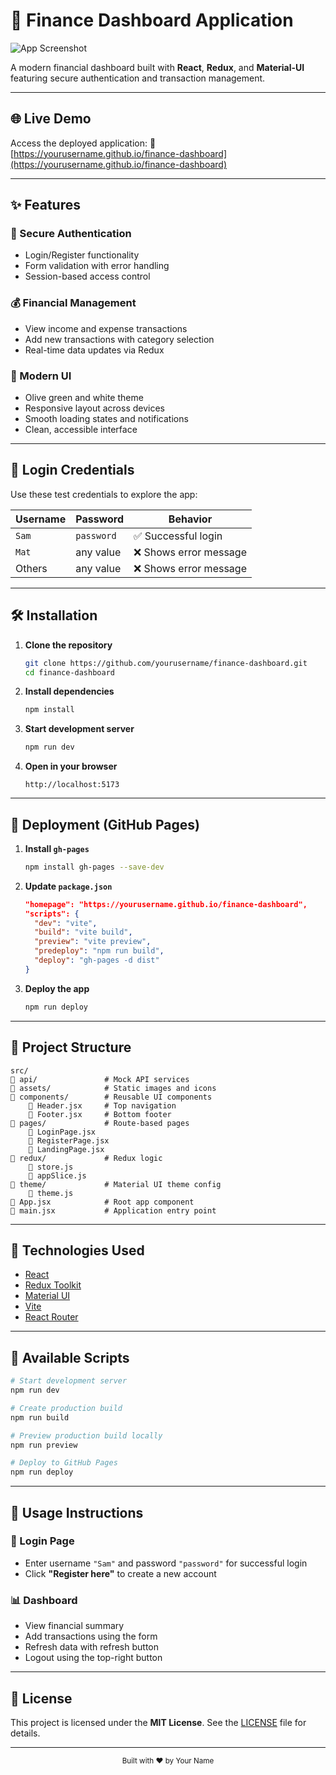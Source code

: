 # 💸 Finance Dashboard Application

![App Screenshot](https://via.placeholder.com/1200x600/556B2F/FFFFFF?text=Finance+Dashboard)

A modern financial dashboard built with **React**, **Redux**, and **Material-UI** featuring secure authentication and transaction management.

---

## 🌐 Live Demo

Access the deployed application:
🔗 [https://yourusername.github.io/finance-dashboard](https://yourusername.github.io/finance-dashboard)

---

## ✨ Features

### 🔐 Secure Authentication

* Login/Register functionality
* Form validation with error handling
* Session-based access control

### 💰 Financial Management

* View income and expense transactions
* Add new transactions with category selection
* Real-time data updates via Redux

### 🎨 Modern UI

* Olive green and white theme
* Responsive layout across devices
* Smooth loading states and notifications
* Clean, accessible interface

---

## 🔑 Login Credentials

Use these test credentials to explore the app:

| Username | Password   | Behavior              |
| -------- | ---------- | --------------------- |
| `Sam`    | `password` | ✅ Successful login    |
| `Mat`    | any value  | ❌ Shows error message |
| Others   | any value  | ❌ Shows error message |

---

## 🛠️ Installation

1. **Clone the repository**

   ```bash
   git clone https://github.com/yourusername/finance-dashboard.git
   cd finance-dashboard
   ```

2. **Install dependencies**

   ```bash
   npm install
   ```

3. **Start development server**

   ```bash
   npm run dev
   ```

4. **Open in your browser**

   ```
   http://localhost:5173
   ```

---

## 🚀 Deployment (GitHub Pages)

1. **Install `gh-pages`**

   ```bash
   npm install gh-pages --save-dev
   ```

2. **Update `package.json`**

   ```json
   "homepage": "https://yourusername.github.io/finance-dashboard",
   "scripts": {
     "dev": "vite",
     "build": "vite build",
     "preview": "vite preview",
     "predeploy": "npm run build",
     "deploy": "gh-pages -d dist"
   }
   ```

3. **Deploy the app**

   ```bash
   npm run deploy
   ```

---

## 📁 Project Structure

```
src/
🔽️ api/               # Mock API services
🔽️ assets/            # Static images and icons
🔽️ components/        # Reusable UI components
    🔽️ Header.jsx     # Top navigation
    🔽️ Footer.jsx     # Bottom footer
🔽️ pages/             # Route-based pages
    🔽️ LoginPage.jsx
    🔽️ RegisterPage.jsx
    🔽️ LandingPage.jsx
🔽️ redux/             # Redux logic
    🔽️ store.js
    🔽️ appSlice.js
🔽️ theme/             # Material UI theme config
    🔽️ theme.js
🔽️ App.jsx            # Root app component
🔽️ main.jsx           # Application entry point
```

---

## 🧰 Technologies Used

* [React](https://reactjs.org/)
* [Redux Toolkit](https://redux-toolkit.js.org/)
* [Material UI](https://mui.com/)
* [Vite](https://vitejs.dev/)
* [React Router](https://reactrouter.com/)

---

## 📜 Available Scripts

```bash
# Start development server
npm run dev

# Create production build
npm run build

# Preview production build locally
npm run preview

# Deploy to GitHub Pages
npm run deploy
```

---

## 📝 Usage Instructions

### 🧱 Login Page

* Enter username `"Sam"` and password `"password"` for successful login
* Click **"Register here"** to create a new account

### 📊 Dashboard

* View financial summary
* Add transactions using the form
* Refresh data with refresh button
* Logout using the top-right button

---

## 📄 License

This project is licensed under the **MIT License**. See the [LICENSE](LICENSE) file for details.

---

<div align="center">
  <sub>Built with ❤️ by Your Name</sub>
</div>

